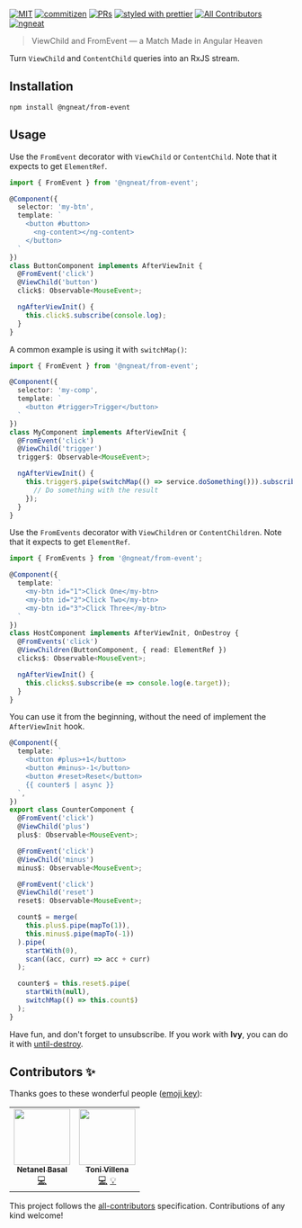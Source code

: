 [![MIT](https://img.shields.io/packagist/l/doctrine/orm.svg?style=flat-square)]()
[![commitizen](https://img.shields.io/badge/commitizen-friendly-brightgreen.svg?style=flat-square)]()
[![PRs](https://img.shields.io/badge/PRs-welcome-brightgreen.svg?style=flat-square)]()
[![styled with prettier](https://img.shields.io/badge/styled_with-prettier-ff69b4.svg?style=flat-square)](https://github.com/prettier/prettier)
[![All Contributors](https://img.shields.io/badge/all_contributors-1-orange.svg?style=flat-square)](#contributors-)
[![ngneat](https://img.shields.io/badge/@-ngneat-383636?style=flat-square&labelColor=8f68d4)](https://github.com/ngneat/)

> ViewChild and FromEvent — a Match Made in Angular Heaven

Turn `ViewChild` and `ContentChild` queries into an RxJS stream.

## Installation
`npm install @ngneat/from-event`

## Usage
Use the `FromEvent` decorator with `ViewChild` or `ContentChild`. Note that it expects to get `ElementRef`.

```ts
import { FromEvent } from '@ngneat/from-event';

@Component({
  selector: 'my-btn',
  template: `
    <button #button>
      <ng-content></ng-content>
    </button>
  `
})
class ButtonComponent implements AfterViewInit {
  @FromEvent('click')
  @ViewChild('button') 
  click$: Observable<MouseEvent>;

  ngAfterViewInit() {
    this.click$.subscribe(console.log);
  }
}
```

A common example is using it with `switchMap()`:

```ts
import { FromEvent } from '@ngneat/from-event';

@Component({
  selector: 'my-comp',
  template: `
    <button #trigger>Trigger</button>
  `
})
class MyComponent implements AfterViewInit {
  @FromEvent('click')
  @ViewChild('trigger') 
  trigger$: Observable<MouseEvent>;

  ngAfterViewInit() {
    this.trigger$.pipe(switchMap(() => service.doSomething())).subscribe(result => {
      // Do something with the result
    });
  }
}
```


Use the `FromEvents` decorator with `ViewChildren` or `ContentChildren`. Note that it expects to get `ElementRef`.

```ts
import { FromEvents } from '@ngneat/from-event';

@Component({
  template: `
    <my-btn id="1">Click One</my-btn>
    <my-btn id="2">Click Two</my-btn>
    <my-btn id="3">Click Three</my-btn>
  `
})
class HostComponent implements AfterViewInit, OnDestroy {
  @FromEvents('click')
  @ViewChildren(ButtonComponent, { read: ElementRef }) 
  clicks$: Observable<MouseEvent>;

  ngAfterViewInit() {
    this.clicks$.subscribe(e => console.log(e.target));
  }
}
```

You can use it from the beginning, without the need of implement the `AfterViewInit` hook.

```ts
@Component({
  template: `
    <button #plus>+1</button>
    <button #minus>-1</button>
    <button #reset>Reset</button>
    {{ counter$ | async }}
  `,
})
export class CounterComponent {
  @FromEvent('click')
  @ViewChild('plus')
  plus$: Observable<MouseEvent>;

  @FromEvent('click')
  @ViewChild('minus')
  minus$: Observable<MouseEvent>;

  @FromEvent('click')
  @ViewChild('reset')
  reset$: Observable<MouseEvent>;

  count$ = merge(
    this.plus$.pipe(mapTo(1)), 
    this.minus$.pipe(mapTo(-1))
  ).pipe(
    startWith(0),
    scan((acc, curr) => acc + curr)
  );

  counter$ = this.reset$.pipe(
    startWith(null),
    switchMap(() => this.count$)
  );
}
```

Have fun, and don't forget to unsubscribe. If you work with **Ivy**, you can do it with [until-destroy](https://github.com/ngneat/until-destroy).

## Contributors ✨

Thanks goes to these wonderful people ([emoji key](https://allcontributors.org/docs/en/emoji-key)):

<!-- ALL-CONTRIBUTORS-LIST:START - Do not remove or modify this section -->
<!-- prettier-ignore-start -->
<!-- markdownlint-disable -->
<table>
  <tr>
    <td align="center"><a href="https://www.netbasal.com"><img src="https://avatars1.githubusercontent.com/u/6745730?v=4" width="100px;" alt=""/><br /><sub><b>Netanel Basal</b></sub></a><br /><a href="https://github.com/@ngneat/from-event/commits?author=NetanelBasal" title="Code">💻</a></td>
    <td align="center"><a href="https://github.com/tonivj5"><img src="https://avatars2.githubusercontent.com/u/7110786?v=4" width="100px;" alt=""/><br /><sub><b>Toni Villena</b></sub></a><br /><a href="https://github.com/@ngneat/from-event/commits?author=tonivj5" title="Code">💻</a> <a href="#example-tonivj5" title="Examples">💡</a></td>
  </tr>
</table>

<!-- markdownlint-enable -->
<!-- prettier-ignore-end -->
<!-- ALL-CONTRIBUTORS-LIST:END -->

This project follows the [all-contributors](https://github.com/all-contributors/all-contributors) specification. Contributions of any kind welcome!
